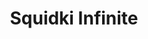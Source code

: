 ---
slug: squidki-infinite
title: Squidki Infinite
description: "Squidki Infinite is an exciting online game. Play for free directly in your browser!"
icon: /images/new_mods/Sprunki Infinite.png
url: https://wowtbc.net/sprunkin/sprunki-infinite/index.html
previewImage: /images/new_mods/Sprunki Infinite.png
type: new mods

# SEO配置
seo:
  title: "Squidki Infinite - Play Free Online Game | Fun Browser Games"
  description: "Squidki Infinite - Play this fun online game for free in your browser. No download required!"
  ogImage: "/images/new_mods/Sprunki Infinite.png"
  keywords: "squidki-infinite, online game, browser game, free game, new mods game, play online"

videoUrls:
  - https://www.youtube.com/embed/example1
  - https://www.youtube.com/embed/example2

whyPlay:
  title: "Why Play Squidki Infinite?"
  items:
    - "Immersive Gameplay: Squidki Infinite offers an engaging and immersive gaming experience that will keep you entertained for hours"
    - "Challenging Levels: Test your skills with increasingly difficult challenges and obstacles"
    - "Beautiful Graphics: Enjoy stunning visuals and smooth animations that bring the game world to life"
    - "Regular Updates: New content and features are added regularly to keep the game fresh and exciting"
    - "Free to Play: Experience all the fun without spending a penny"
    - "Community Features: Connect with other players, share strategies, and compete for high scores"
    - "Cross-Platform: Play on any device with a web browser, no downloads required"

features:
  title: "Key Features of Squidki Infinite"
  image: "/images/new_mods/Sprunki Infinite.png"
  items:
    - "Intuitive Controls: Easy to learn controls make Squidki Infinite accessible for players of all skill levels"
    - "Multiple Game Modes: Enjoy various gameplay options that provide different challenges and experiences"
    - "Character Customization: Personalize your gaming experience with unique characters and items"
    - "Achievement System: Complete special tasks to earn rewards and recognition"
    - "Leaderboards: Compete with players worldwide and see who can achieve the highest scores"

characteristics:
  title: "Game Characteristics"
  image: "/images/new_mods/Sprunki Infinite.png"
  items:
    - "Genre: New mods game with elements of strategy and skill"
    - "Difficulty: Suitable for both casual gamers and those seeking a challenge"
    - "Play Time: Quick sessions or extended gameplay, depending on your preference"
    - "Art Style: Vibrant and engaging visuals that enhance the gaming experience"
    - "Sound Design: Immersive audio that complements the gameplay perfectly"

info: "Squidki Infinite is an exciting online game that offers players a unique and engaging gaming experience. With its intuitive controls, stunning visuals, and challenging gameplay, Squidki Infinite provides hours of entertainment for players of all ages and skill levels. Whether you're looking for a quick gaming session during a break or an extended play session, Squidki Infinite delivers an immersive experience that will keep you coming back for more. The game features multiple levels of increasing difficulty, ensuring that players are constantly challenged as they progress. With regular updates adding new content and features, Squidki Infinite remains fresh and exciting, providing endless entertainment options for its growing community of players."

howToPlayIntro: "Welcome to Squidki Infinite! This guide will walk you through the basics and help you master the game. Whether you're a beginner or looking to improve your skills, these tips and instructions will enhance your gaming experience."

howToPlaySteps:
  - title: "Getting Started"
    description: "Begin your Squidki Infinite adventure by familiarizing yourself with the controls. Use your keyboard or mouse to navigate through the game interface. The tutorial will guide you through the basic mechanics and help you understand the objectives."
  - title: "Understanding the Objectives"
    description: "In Squidki Infinite, your main goal is to progress through levels by completing specific objectives. Each level presents unique challenges that require different strategies and approaches."
  - title: "Mastering the Controls"
    description: "Practice using the controls to improve your precision and reaction time. Squidki Infinite requires quick reflexes and strategic thinking to overcome obstacles and defeat opponents."
  - title: "Utilizing Power-ups"
    description: "Collect power-ups throughout the game to enhance your abilities and overcome difficult challenges. Each power-up offers unique advantages that can be crucial for success."
  - title: "Developing Strategies"
    description: "As you progress in Squidki Infinite, develop effective strategies for different scenarios. Analyze patterns, anticipate challenges, and adapt your approach to maximize your performance."

faq:
  title: "Frequently Asked Questions about Squidki Infinite"
  items:
    - question: "Is Squidki Infinite free to play?"
      answer: "Yes, Squidki Infinite is completely free to play directly in your web browser. No downloads or purchases are required to enjoy the full game experience."
    - question: "Can I play Squidki Infinite on mobile devices?"
      answer: "Yes, Squidki Infinite is optimized for both desktop and mobile play. You can enjoy the game on any device with a web browser and internet connection."
    - question: "Are there any in-game purchases?"
      answer: "While Squidki Infinite is free to play, there may be optional in-game purchases available for cosmetic items or additional features that don't affect core gameplay."
    - question: "How often is Squidki Infinite updated?"
      answer: "The developers regularly update Squidki Infinite with new content, features, and improvements based on player feedback and game performance."
    - question: "Can I play Squidki Infinite offline?"
      answer: "Currently, Squidki Infinite requires an internet connection to play as it's a browser-based online game."
    - question: "Is Squidki Infinite suitable for children?"
      answer: "Yes, Squidki Infinite is designed to be family-friendly and suitable for players of all ages."
    - question: "How do I report bugs or issues?"
      answer: "If you encounter any problems while playing Squidki Infinite, you can report them through the game's support page or contact the developers directly through their website."
    - question: "Still Have Questions?"
      answer: "If you have additional questions about Squidki Infinite that aren't covered in this FAQ, please visit our support center or contact our customer service team for assistance."
---
